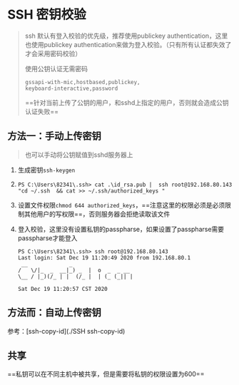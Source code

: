 # SSH 密钥校验

> ssh 默认有登入校验的优先级，推荐使用publickey authentication，这里也使用publickey authentication来做为登入校验。（只有所有认证都失效了才会采用密码校验）
>
> 使用公钥认证无需密码
>
> ```
> gssapi-with-mic,hostbased,publickey,
> keyboard-interactive,password
> ```
>
> ==针对当前上传了公钥的用户，和sshd上指定的用户，否则就会造成公钥认证失败==

## 方法一：手动上传密钥

> 也可以手动将公钥赋值到sshd服务器上

1. 生成密钥`ssh-keygen`

2. `PS C:\Users\82341\.ssh> cat .\id_rsa.pub |  ssh root@192.168.80.143 "cd ~/.ssh  && cat >> ~/.ssh/authorized_keys "`

3. 设置文件权限`chmod 644 authorized_keys`，==注意这里的权限必须是必须限制其他用户的写权限==，否则服务器会拒绝读取该文件

4. 登入校验，这里没有设置私钥的passpharse，如果设置了passpharse需要passpharse才能登入

   ```
   PS C:\Users\82341\.ssh> ssh root@192.168.80.143
   Last login: Sat Dec 19 11:20:49 2020 from 192.168.80.1
    __             _
   /   \/|_  _  __|_) _  |  o  _  _ __
   \__ / |_)(/_ | |  (/_ |  | (_ (_|| |
   
   Sat Dec 19 11:20:57 CST 2020
   ```

## 方法而：自动上传密钥

参考：[ssh-copy-id](./SSH ssh-copy-id)

## 共享

==私钥可以在不同主机中被共享，但是需要将私钥的权限设置为600==